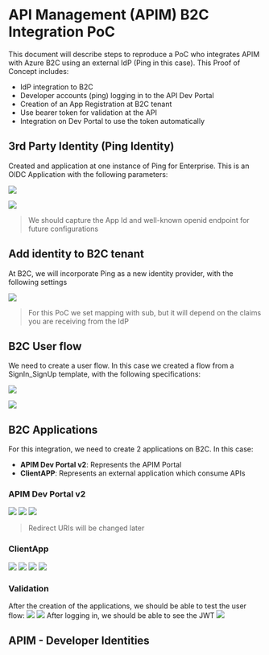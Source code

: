 # API Management (APIM) B2C Integration PoC
This document will describe steps to reproduce a PoC who integrates APIM with Azure B2C using an external IdP (Ping in this case). 
This Proof of Concept includes:
- IdP integration to B2C
- Developer accounts (ping) logging in to the API Dev Portal
- Creation of an App Registration at B2C tenant
- Use bearer token for validation at the API
- Integration on Dev Portal to use the token automatically

## 3rd Party Identity (Ping Identity)

Created and application at one instance of Ping for Enterprise.
This is an OIDC Application with the following parameters:

![](ping1.png)

![](ping2.png)

> We should capture the App Id and well-known openid endpoint for future configurations


## Add identity to B2C tenant

At B2C, we will incorporate Ping as a new identity provider, with the following settings

![](b2c.png)

> For this PoC we set mapping with sub, but it will depend on the claims you are receiving from the IdP

## B2C User flow

We need to create a user flow. In this case we created a flow from a SignIn_SignUp template, with the following specifications:

![](b2c1.png)

![](b2c2.png)

## B2C Applications

For this integration, we need to create 2 applications on B2C. In this case:
- **APIM Dev Portal v2**: Represents the APIM Portal
- **ClientAPP**: Represents an external application which consume APIs

### APIM Dev Portal v2
![](AppA1.png)
![](AppA2.png)
![](AppA3.png)

>Redirect URIs will be changed later

### ClientApp
![](AppB1.png)
![](AppB2.png)
![](AppB3.png)
![](AppB4.png)

### Validation

After the creation of the applications, we should be able to test the user flow:
![](UserFlow.png)
![](UserFlow1.png)
After logging in, we should be able to see the JWT
![](UserFlow2.png)

## APIM - Developer Identities
